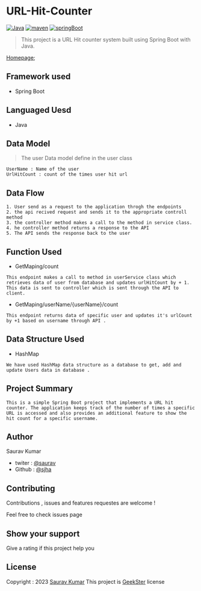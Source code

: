 #                                                  URL-Hit-Counter
[![Java](https://img.shields.io/badge/Java>=8.0-blue.svg)](https://docs.spring.io/spring-boot/docs/0.5.0.M6/api/org/springframework/boot/SpringApplication.html)
[![maven](https://img.shields.io/badge/maven->=3.0.5-green.svg)](https://www.npmjs.com/package/npm/v/5.5.0)
[![springBoot](https://img.shields.io/badge/SpringBoot->=3.0.6-blue.svg)](https://nodejs.org/en/blog/release/v9.3.0)
>This project is a URL Hit counter system built using Spring Boot with Java.

[Homepage]();

## Framework used
 * Spring Boot
## Languaged Uesd
 * Java
## Data Model
>The user Data model define in the user class
```
UserName : Name of the user
UrlHitCount : count of the times user hit url
```
## Data Flow
```
1. User send as a request to the application throgh the endpoints
2. the api recived request and sends it to the appropriate controll method
3. the controller method makes a call to the method in service class.
4. he controller method returns a response to the API
5. The API sends the response back to the user
```
## Function Used 

* GetMaping/count
```
This endpoint makes a call to method in userService class which retrieves data of user from database and updates urlHitCount by + 1. This data is sent to controller which is sent through the API to client.
```
* GetMaping/userName/{userName}/count
```
This endpoint returns data of specific user and updates it's urlCount by +1 based on username through API .
```
## Data Structure Used
* HashMap
```
We have used HashMap data structure as a database to get, add and update Users data in database .
```

## Project Summary
```
This is a simple Spring Boot project that implements a URL hit counter. The application keeps track of the number of times a specific URL is accessed and also provides an additional feature to show the hit count for a specific username.
```
## Author

Saurav Kumar

* twiter : [@saurav](https://twitter.com/Sauravjha24)
* Github : [@sjha](https://github.com/sjha24)

## Contributing

Contributions , issues and features requestes are welcome !

Feel free to check issues page

## Show your support

Give a rating if this project help you

## License

Copyright : 2023 [Saurav Kumar]()
This project is [GeekSter](https://www.geekster.in/) license
